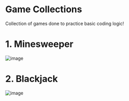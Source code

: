 # Game Collections
Collection of games done to practice basic coding logic!

# 1. Minesweeper
![image](https://github.com/user-attachments/assets/f0fe4b8f-9f92-4983-9098-be4579cddd6a)

# 2. Blackjack
![image](https://github.com/user-attachments/assets/4b74744c-3c9f-4305-b47a-adcd60bc2bf5)



